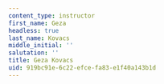```yaml
---
content_type: instructor
first_name: Geza
headless: true
last_name: Kovacs
middle_initial: ''
salutation: ''
title: Geza Kovacs
uid: 919bc91e-6c22-efce-fa83-e1f40a143b1d
---
```

